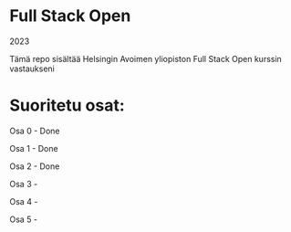 # Full Stack Open
2023

Tämä repo sisältää Helsingin Avoimen yliopiston Full Stack Open kurssin vastaukseni

# Suoritetu osat:

Osa 0 - Done

Osa 1 - Done

Osa 2 - Done

Osa 3 -

Osa 4 -

Osa 5 -



